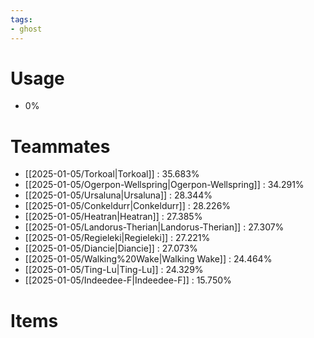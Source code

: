 ```yaml
---
tags:
- ghost
---
```

# Usage
- 0%
# Teammates
- [[2025-01-05/Torkoal|Torkoal]] : 35.683%
- [[2025-01-05/Ogerpon-Wellspring|Ogerpon-Wellspring]] : 34.291%
- [[2025-01-05/Ursaluna|Ursaluna]] : 28.344%
- [[2025-01-05/Conkeldurr|Conkeldurr]] : 28.226%
- [[2025-01-05/Heatran|Heatran]] : 27.385%
- [[2025-01-05/Landorus-Therian|Landorus-Therian]] : 27.307%
- [[2025-01-05/Regieleki|Regieleki]] : 27.221%
- [[2025-01-05/Diancie|Diancie]] : 27.073%
- [[2025-01-05/Walking%20Wake|Walking Wake]] : 24.464%
- [[2025-01-05/Ting-Lu|Ting-Lu]] : 24.329%
- [[2025-01-05/Indeedee-F|Indeedee-F]] : 15.750%
# Items